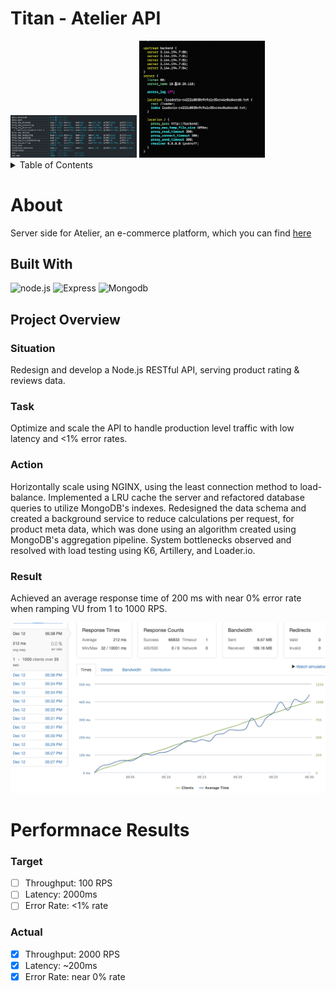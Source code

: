 <a id='readme-top'></a>
# Titan - Atelier API

<img src='https://github.com/hr-titan/sk-reviews/blob/main/image/k6.png' width='40%' />
<img src='https://github.com/hr-titan/sk-reviews/blob/main/image/nginx.png' width='40%' />

<details>
  <summary>Table of Contents</summary>
  <ol>
    <li>
      <a href='about'>About</a>
      <ul>
        <li>
          <a href='built-with'>Built With</a>
        </li>
        <li>
          <a href='project-overview'>Project Overview</a>
        </li>
      </ul>
    </li>
    <li>
      <a href='performance-results'>Performance Results</a>
    </li>
  </ol>
</details>

# About
<a id='about'></a>
Server side for Atelier, an e-commerce platform, which you can find <a href='https://github.com/Revenge-of-the-SithQL/atelier' target='_blank'>here</a>

## Built With
<a id='built-with'></a>

![node.js](https://img.shields.io/badge/Node.js-43853D?style=for-the-badge&logo=node.js&logoColor=white)
![Express](https://img.shields.io/badge/Express.js-404D59?style=for-the-badge)
![Mongodb](https://img.shields.io/badge/MongoDB-4EA94B?style=for-the-badge&logo=mongodb&logoColor=white)

## Project Overview
<a id='project-overview'></a>

### Situation

Redesign and develop a Node.js RESTful API, serving product rating & reviews data.

### Task

Optimize and scale the API to handle production level traffic with low latency and <1% error rates.

### Action

Horizontally scale using NGINX, using the least connection method to load-balance.
Implemented a LRU cache the server and refactored database queries to utilize
MongoDB's indexes. Redesigned the data schema and created a background service to
reduce calculations per request, for product meta data, which was done using an
algorithm created using MongoDB's aggregation pipeline. System bottlenecks
observed and resolved with load testing using K6, Artillery, and Loader.io.

### Result

Achieved an average response time of 200 ms with near 0% error rate when ramping VU from 1 to 1000 RPS.


<img src='https://github.com/hr-titan/sk-reviews/blob/main/image/least_conn.png' />

# Performnace Results
<a id='performance-results'></a>

### Target
- [ ] Throughput: 100 RPS
- [ ] Latency: 2000ms
- [ ] Error Rate: <1% rate

### Actual
- [x] Throughput: 2000 RPS
- [x] Latency: ~200ms
- [x] Error Rate: near 0% rate
